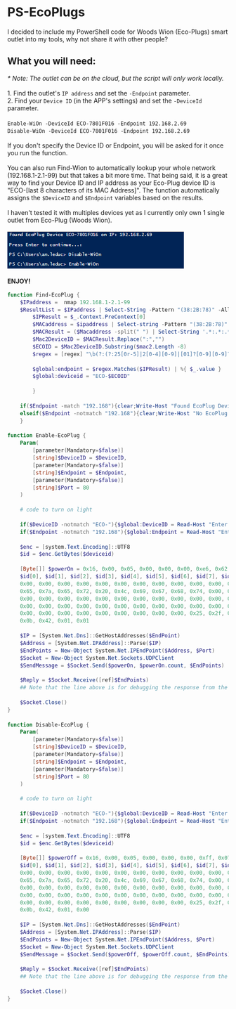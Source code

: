 # PS-EcoPlugs

I decided to include my PowerShell code for Woods Wion (Eco-Plugs) smart outlet into my tools, why not share it with other people?
## What you will need:
<i>* Note: The outlet can be on the cloud, but the script will only work locally.</i>
<br>
<br>1. Find the outlet's `IP address` and set the `-Endpoint` parameter.
<br>2. Find your `Device ID` (in the APP's settings) and set the `-DeviceId` parameter.
<br>
<br>`Enable-WiOn -DeviceId ECO-7801F016 -Endpoint 192.168.2.69`
<br>`Disable-WiOn -DeviceId ECO-7801F016 -Endpoint 192.168.2.69`
<br>
<br>If you don't specify the Device ID or Endpoint, you will be asked for it once you run the function.
<br>
<br>You can also run Find-Wion to automatically lookup your whole network (192.168.1-2.1-99) but that takes a bit more time. That being said, it is a great way to find your Device ID and IP address as your Eco-Plug device ID is "ECO-[last 8 characters of its MAC Address]". The function automatically assigns the `$DeviceID` and `$Endpoint` variables based on the results. 
<br>
<br>I haven't tested it with multiples devices yet as I currently only own 1 single outlet from Eco-Plug (Woods Wion).
<br>
<br>![alt text](https://github.com/antoineleduc/PS-EcoPlugs/blob/main/Screenshot%202021-01-17%20213153.png)
<br>
<br><b>ENJOY!</b>
<br>

```powershell
function Find-EcoPlug {
    $IPaddress =  nmap 192.168.1-2.1-99
    $ResultList = $IPaddress | Select-String -Pattern "(38:2B:78)" -AllMatches -Context 1,0 | % {
        $IPResult = $_.Context.PreContext[0]
        $MACaddress = $ipaddress | Select-string -Pattern "(38:2B:78)"
        $MACResult = ($Macaddress -split(" ") | Select-String '.*:.*:.*:.*:.*:.*').Line
        $Mac2DeviceID = $MACResult.Replace(":","")
        $ECOID = $Mac2DeviceID.Substring($mac2.Length -8)
        $regex = [regex] "\b(?:(?:25[0r-5]|2[0-4][0-9]|[01]?[0-9][0-9]?)\.){3}(?:25[0-5]|2[0-4][0-9]|[01]?[0-9][0-9]?)\b"
        
        $global:endpoint = $regex.Matches($IPResult) | %{ $_.value }
        $global:deviceid = "ECO-$ECOID"

        }

    if($Endpoint -match "192.168"){clear;Write-Host "Found EcoPlug Device $deviceid on IP: $EcoPlugIP`n";pause}
    elseif($Endpoint -notmatch "192.168"){clear;Write-Host "No EcoPlug Device found`n";pause}
    }

function Enable-EcoPlug {
    Param(
        [parameter(Mandatory=$false)]
        [string]$DeviceID = $DeviceID,
        [parameter(Mandatory=$false)]
        [string]$Endpoint = $Endpoint,
        [parameter(Mandatory=$false)]
        [string]$Port = 80
    )

    # code to turn on light

    if($DeviceID -notmatch "ECO-"){$global:DeviceID = Read-Host "Enter your Device ID: "}
    if($Endpoint -notmatch "192.168"){$global:Endpoint = Read-Host "Enter your Device IP Address: "}

    $enc = [system.Text.Encoding]::UTF8
    $id = $enc.GetBytes($deviceid)

    [Byte[]] $powerOn = 0x16, 0x00, 0x05, 0x00, 0x00, 0x00, 0xe6, 0x62, 0x02, 0x00, 0x00, 0x00, 0x00, 0x00, 0x00, 0x00, `
    $id[0], $id[1], $id[2], $id[3], $id[4], $id[5], $id[6], $id[7], $id[8], $id[9], $id[10], $id[11], 0x00, 0x00, 0x00, `
    0x00, 0x00, 0x00, 0x00, 0x00, 0x00, 0x00, 0x00, 0x00, 0x00, 0x00, 0x00, 0x00, 0x00, 0x00, 0x00, 0x00, 0x4b, 0x65, `
    0x65, 0x7a, 0x65, 0x72, 0x20, 0x4c, 0x69, 0x67, 0x68, 0x74, 0x00, 0x00, 0x00, 0x00, 0x00, 0x00, 0x00, 0x00, 0x00, `
    0x00, 0x00, 0x00, 0x00, 0x00, 0x00, 0x00, 0x00, 0x00, 0x00, 0x00, 0x37, 0x38, 0x30, 0x41, 0x39, 0x45, 0x42, 0x33, `
    0x00, 0x00, 0x00, 0x00, 0x00, 0x00, 0x00, 0x00, 0x00, 0x00, 0x00, 0x00, 0x00, 0x00, 0x00, 0x00, 0x00, 0x00, 0x00, `
    0x00, 0x00, 0x00, 0x00, 0x00, 0x00, 0x00, 0x00, 0x00, 0x25, 0x2f, 0x60, 0x5d, 0x00, 0x00, 0x00, 0x00, 0x6b, 0x20, `
    0x0b, 0x42, 0x01, 0x01 

    $IP = [System.Net.Dns]::GetHostAddresses($EndPoint) 
    $Address = [System.Net.IPAddress]::Parse($IP) 
    $EndPoints = New-Object System.Net.IPEndPoint($Address, $Port) 
    $Socket = New-Object System.Net.Sockets.UDPClient 
    $SendMessage = $Socket.Send($powerOn, $powerOn.count, $EndPoints)
    
    $Reply = $Socket.Receive([ref]$EndPoints)
    ## Note that the line above is for debugging the response from the Endpoint
    
    $Socket.Close()
}

function Disable-EcoPlug {
    Param(
        [parameter(Mandatory=$false)]
        [string]$DeviceID = $DeviceID,
        [parameter(Mandatory=$false)]
        [string]$Endpoint = $Endpoint,
        [parameter(Mandatory=$false)]
        [string]$Port = 80
    )

    # code to turn on light

    if($DeviceID -notmatch "ECO-"){$global:DeviceID = Read-Host "Enter your Device ID: "}
    if($Endpoint -notmatch "192.168"){$global:Endpoint = Read-Host "Enter your Device IP Address: "}

    $enc = [system.Text.Encoding]::UTF8
    $id = $enc.GetBytes($deviceid) 

    [Byte[]] $powerOff = 0x16, 0x00, 0x05, 0x00, 0x00, 0x00, 0xff, 0x07, 0x02, 0x00, 0x00, 0x00, 0x00, 0x00, 0x00, 0x00, `
    $id[0], $id[1], $id[2], $id[3], $id[4], $id[5], $id[6], $id[7], $id[8], $id[9], $id[10], $id[11], 0x00, 0x00, 0x00, `
    0x00, 0x00, 0x00, 0x00, 0x00, 0x00, 0x00, 0x00, 0x00, 0x00, 0x00, 0x00, 0x00, 0x00, 0x00, 0x00, 0x00, 0x4b, 0x65, `
    0x65, 0x7a, 0x65, 0x72, 0x20, 0x4c, 0x69, 0x67, 0x68, 0x74, 0x00, 0x00, 0x00, 0x00, 0x00, 0x00, 0x00, 0x00, 0x00, `
    0x00, 0x00, 0x00, 0x00, 0x00, 0x00, 0x00, 0x00, 0x00, 0x00, 0x00, 0x37, 0x38, 0x30, 0x41, 0x39, 0x45, 0x42, 0x33, `
    0x00, 0x00, 0x00, 0x00, 0x00, 0x00, 0x00, 0x00, 0x00, 0x00, 0x00, 0x00, 0x00, 0x00, 0x00, 0x00, 0x00, 0x00, 0x00, `
    0x00, 0x00, 0x00, 0x00, 0x00, 0x00, 0x00, 0x00, 0x00, 0x25, 0x2f, 0x60, 0x5d, 0x00, 0x00, 0x00, 0x00, 0x6b, 0x20, `
    0x0b, 0x42, 0x01, 0x00

    $IP = [System.Net.Dns]::GetHostAddresses($EndPoint) 
    $Address = [System.Net.IPAddress]::Parse($IP) 
    $EndPoints = New-Object System.Net.IPEndPoint($Address, $Port) 
    $Socket = New-Object System.Net.Sockets.UDPClient 
    $SendMessage = $Socket.Send($powerOff, $powerOff.count, $EndPoints)
    
    $Reply = $Socket.Receive([ref]$EndPoints)
    ## Note that the line above is for debugging the response from the Endpoint
    
    $Socket.Close()
}
```
